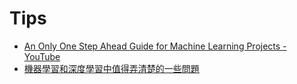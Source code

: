 # Tips

* [An Only One Step Ahead Guide for Machine Learning Projects - YouTube](https://www.youtube.com/watch?v=7D8unG3XMzU)
* [機器學習和深度學習中值得弄清楚的一些問題](https://mp.weixin.qq.com/s/qmdfLlTfQzT0QVq_SzEPUw)


